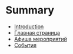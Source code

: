 # Summary

* [Introduction](categories.md)
* [Главная страница](index.md)
* [Афиша мероприятий](afisha.md)
* [События](events.md)

